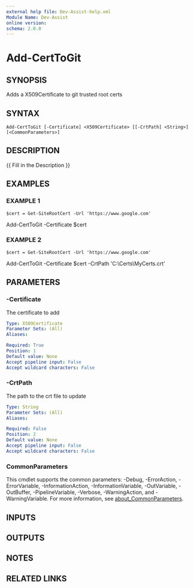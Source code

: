 ```yaml
---
external help file: Dev-Assist-help.xml
Module Name: Dev-Assist
online version:
schema: 2.0.0
---
```


# Add-CertToGit

## SYNOPSIS
Adds a X509Certificate to git trusted root certs

## SYNTAX

```
Add-CertToGit [-Certificate] <X509Certificate> [[-CrtPath] <String>] [<CommonParameters>]
```

## DESCRIPTION
{{ Fill in the Description }}

## EXAMPLES

### EXAMPLE 1
```
$cert = Get-SiteRootCert -Url 'https://www.google.com'
```

Add-CertToGit -Certificate $cert

### EXAMPLE 2
```
$cert = Get-SiteRootCert -Url 'https://www.google.com'
```

Add-CertToGit -Certificate $cert -CrtPath 'C:\Certs\MyCerts.crt'

## PARAMETERS

### -Certificate
The certificate to add

```yaml
Type: X509Certificate
Parameter Sets: (All)
Aliases:

Required: True
Position: 1
Default value: None
Accept pipeline input: False
Accept wildcard characters: False
```

### -CrtPath
The path to the crt file to update

```yaml
Type: String
Parameter Sets: (All)
Aliases:

Required: False
Position: 2
Default value: None
Accept pipeline input: False
Accept wildcard characters: False
```

### CommonParameters
This cmdlet supports the common parameters: -Debug, -ErrorAction, -ErrorVariable, -InformationAction, -InformationVariable, -OutVariable, -OutBuffer, -PipelineVariable, -Verbose, -WarningAction, and -WarningVariable. For more information, see [about_CommonParameters](http://go.microsoft.com/fwlink/?LinkID=113216).

## INPUTS

## OUTPUTS

## NOTES

## RELATED LINKS
